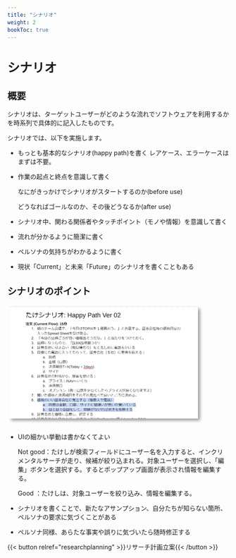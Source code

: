 ```yaml
---
title: "シナリオ"
weight: 2
bookToc: true
---
```


# シナリオ

## 概要

シナリオは、ターゲットユーザーがどのような流れでソフトウェアを利用するかを時系列で具体的に記入したものです。

シナリオでは、以下を実施します。

- もっとも基本的なシナリオ(happy path)を書く
    レアケース、エラーケースはまずは不要。
- 作業の起点と終点を意識して書く
    
    なにがきっかけでシナリオがスタートするのか(before use)
    
    どうなればゴールなのか、その後どうなるか(after use)
- シナリオ中、関わる関係者やタッチポイント（モノや情報）を意識して書く
- 流れが分かるように簡潔に書く
- ペルソナの気持ちがわかるように書く
- 現状「Current」と未来「Future」のシナリオを書くこともある

## シナリオのポイント

![persona Mike](scenario_example.jpg)

- UIの細かい挙動は書かなくてよい
    
    Not good：たけしが検索フィールドにユーザー名を入力すると、インクリメンタルサーチが走り、候補が絞り込まれる。対象ユーザーを選択し、「編集」ボタンを選択する。するとポップアップ画面が表示され情報を編集する。
    
    Good ：たけしは、対象ユーザーを絞り込み、情報を編集する。
- シナリオを書くことで、新たなアサンプション、自分たちが知らない箇所、ペルソナの要求に気づくことがある
- ペルソナ同様、あらたな事実や誤りに気づいたら随時修正する

{{< button relref="researchplanning" >}}リサーチ計画立案{{< /button >}}
